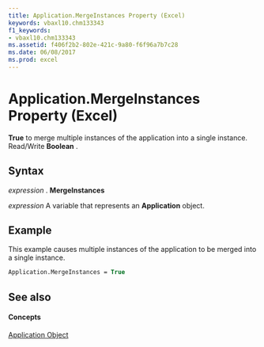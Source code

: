 ```yaml
---
title: Application.MergeInstances Property (Excel)
keywords: vbaxl10.chm133343
f1_keywords:
- vbaxl10.chm133343
ms.assetid: f406f2b2-802e-421c-9a80-f6f96a7b7c28
ms.date: 06/08/2017
ms.prod: excel
---
```



# Application.MergeInstances Property (Excel)

 **True** to merge multiple instances of the application into a single instance. Read/Write **Boolean** .


## Syntax

 _expression_ . **MergeInstances**

 _expression_ A variable that represents an **Application** object.


## Example

This example causes multiple instances of the application to be merged into a single instance.


```vb
Application.MergeInstances = True
```


## See also


#### Concepts


[Application Object](application-object-excel.md)

